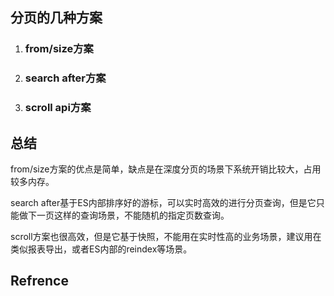 ## 分页的几种方案

1. ### from/size方案

2. ### search after方案

3. ### scroll api方案

## 总结
from/size方案的优点是简单，缺点是在深度分页的场景下系统开销比较大，占用较多内存。

search after基于ES内部排序好的游标，可以实时高效的进行分页查询，但是它只能做下一页这样的查询场景，不能随机的指定页数查询。

scroll方案也很高效，但是它基于快照，不能用在实时性高的业务场景，建议用在类似报表导出，或者ES内部的reindex等场景。



## Refrence

[1]:https://blog.csdn.net/pony_maggie/article/details/105478557 "ES分页看这篇就够了"